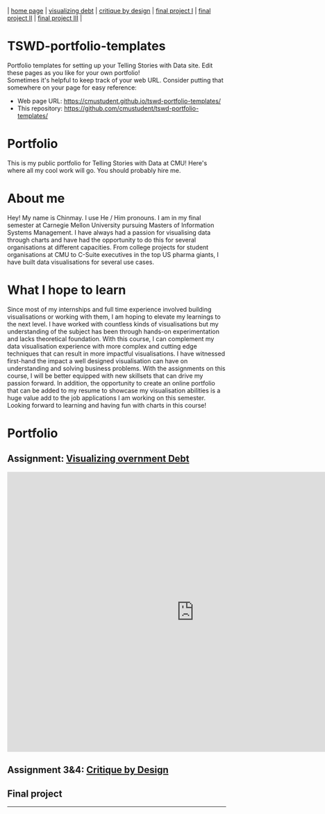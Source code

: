 | [home page](https://cmustudent.github.io/tswd-portfolio-templates/) | [visualizing debt](visualizing-government-debt) | [critique by design](critique-by-design) | [final project I](final-project-part-one) | [final project II](final-project-part-two) | [final project III](final-project-part-three) |

# TSWD-portfolio-templates
Portfolio templates for setting up your Telling Stories with Data site.  Edit these pages as you like for your own portfolio!  
Sometimes it's helpful to keep track of your web URL.  Consider putting that somewhere on your page for easy reference: 

- Web page URL: https://cmustudent.github.io/tswd-portfolio-templates/
- This repository: https://github.com/cmustudent/tswd-portfolio-templates/

# Portfolio
This is my public portfolio for Telling Stories with Data at CMU!  Here's where all my cool work will go.  You should probably hire me. 

# About me
Hey!
My name is Chinmay. I use He / Him pronouns.
I am in my final semester at Carnegie Mellon University pursuing Masters of Information Systems Management. I have always had a passion for visualising data through charts and have had the opportunity to do this for several organisations at different capacities. From college projects for student organisations at CMU to C-Suite executives in the top US pharma giants, I have built data visualisations for several use cases.

# What I hope to learn
Since most of my internships and full time experience involved building visualisations or working with them, I am hoping to elevate my learnings to the next level. I have worked with countless kinds of visualisations but my understanding of the subject has been through hands-on experimentation and lacks theoretical foundation. With this course, I can complement my data visualisation experience with more complex and cutting edge techniques that can result in more impactful visualisations. I have witnessed first-hand the impact a well designed visualisation can have on understanding and solving business problems. With the assignments on this course, I will be better equipped with new skillsets that can drive my passion forward. In addition, the opportunity to create an online portfolio that can be added to my resume to showcase my visualisation abilities is a huge value add to the job applications I am working on this semester. 
Looking forward to learning and having fun with charts in this course!  

# Portfolio

## Assignment: [Visualizing overnment Debt](visualizing-government-debt)

<iframe src="https://data.oecd.org/chart/7kmE" width="860" height="645" style="border: 0" mozallowfullscreen="true" webkitallowfullscreen="true" allowfullscreen="true"><a href="https://data.oecd.org/chart/7kmE" target="_blank">OECD Chart: General government debt, Total, % of GDP, Annual, 2022</a></iframe>

## Assignment 3&4: [Critique by Design](critique-by-design)

## Final project

---
